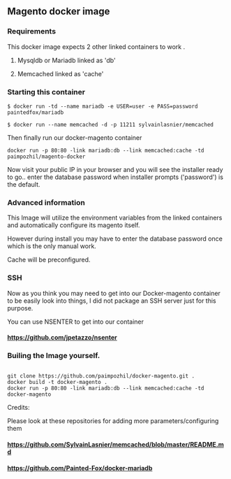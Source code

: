 ## Magento docker image 

### Requirements
This docker image expects 2 other linked containers to work .

1. Mysqldb or Mariadb linked as 'db'

2. Memcached linked as 'cache'

### Starting this container

```
$ docker run -td --name mariadb -e USER=user -e PASS=password  paintedfox/mariadb
```

```
$ docker run --name memcached -d -p 11211 sylvainlasnier/memcached
```

Then finally run our docker-magento container

```
docker run -p 80:80 -link mariadb:db --link memcached:cache -td paimpozhil/magento-docker
```

Now visit your public IP in your browser and you will see the installer ready to go.. enter the database password when installer prompts ('password') is the default. 


### Advanced information 

This Image will utilize the environment variables from the linked containers and automatically configure its magento itself.

However during install you may have to enter the database password once which is the only manual work.

Cache will be preconfigured.


### SSH 

Now as you think you may need to get into our Docker-magento container to be easily look into things, I did not package an SSH server just for this purpose.

You can use NSENTER to get into our container
#### https://github.com/jpetazzo/nsenter 


### Builing the Image yourself.

```

git clone https://github.com/paimpozhil/docker-magento.git .
docker build -t docker-magento .
docker run -p 80:80 -link mariadb:db --link memcached:cache -td docker-magento 
```

Credits:

Please look at these repositories  for adding more parameters/configuring them 

#### https://github.com/SylvainLasnier/memcached/blob/master/README.md

#### https://github.com/Painted-Fox/docker-mariadb





